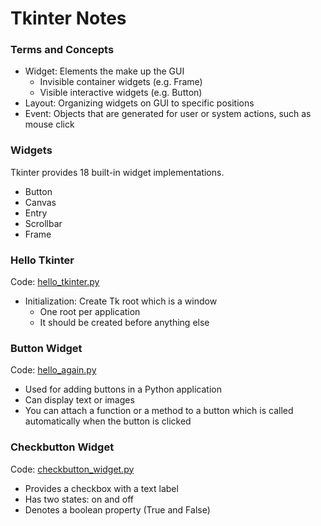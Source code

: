 # Tkinter Notes

### Terms and Concepts

* Widget: Elements the make up the GUI
  * Invisible container widgets (e.g. Frame)
  * Visible interactive widgets (e.g. Button)
* Layout: Organizing widgets on GUI to specific positions
* Event: Objects that are generated for user or system actions, such as mouse click

### Widgets

Tkinter provides 18 built-in widget implementations.

* Button
* Canvas
* Entry
* Scrollbar
* Frame

### Hello Tkinter

Code: [hello_tkinter.py](hello_tkinter.py)

* Initialization: Create Tk root which is a window
  * One root per application
  * It should be created before anything else

### Button Widget

Code: [hello_again.py](hello_again.py)

* Used for adding buttons in a Python application
* Can display text or images
* You can attach a function or a method to a button which is called automatically when the button is clicked

### Checkbutton Widget

Code: [checkbutton_widget.py](checkbutton_widget.py)

* Provides a checkbox with a text label
* Has two states: on and off
* Denotes a boolean property (True and False)
